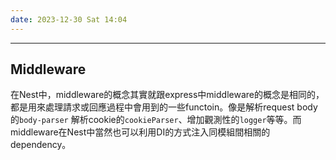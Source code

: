 ```yaml
---
date: 2023-12-30 Sat 14:04
---
```

---

## Middleware

在Nest中，middleware的概念其實就跟express中middleware的概念是相同的，都是用來處理請求或回應過程中會用到的一些functoin。像是解析request body的`body-parser` 解析cookie的`cookieParser`、增加觀測性的`logger`等等。而middleware在Nest中當然也可以利用DI的方式注入同模組間相關的dependency。
